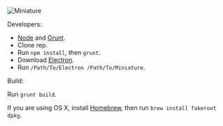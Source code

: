 ![Miniature](https://i.imgur.com/28KNEif.png)

Developers:

* [Node](https://nodejs.org) and [Grunt](http://gruntjs.com).
* Clone rep.
* Run `npm install`, then `grunt`.
* Download [Electron](https://github.com/electron/electron/releases).
* Run `/Path/To/Electron /Path/To/Miniature`.

Build:

Run `grunt build`.

If you are using OS X, install [Homebrew](http://brew.sh), then run `brew install fakeroot dpkg`.
